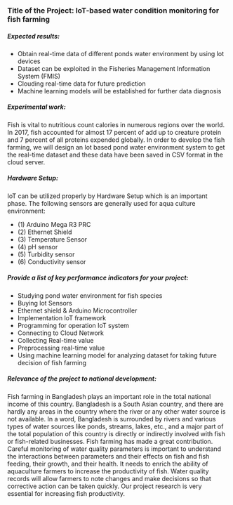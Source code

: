### Title of the Project: IoT-based water condition monitoring for fish farming
##### Expected results:
- Obtain real-time data of different ponds water environment by using lot devices
- Dataset can be exploited in the Fisheries Management Information System (FMIS)
- Clouding real-time data for future prediction
- Machine learning models will be established for further data diagnosis

##### Experimental work:

Fish is vital to nutritious count calories in numerous regions over the world. In 2017, fish accounted for almost 17 percent of add up to creature protein and 7 percent of all proteins expended globally. In order to develop the fish farming, we will design an lot based pond water environment system to get the real-time dataset and these data have been saved in CSV format in the cloud server.

##### Hardware Setup:

IoT can be utilized properly by Hardware Setup which is an important phase. The following sensors are generally used for aqua culture environment:

- (1) Arduino Mega R3 PRC
- (2) Ethernet Shield
- (3) Temperature Sensor
- (4) pH sensor
- (5) Turbidity sensor
- (6) Conductivity sensor

##### Provide a list of key performance indicators for your project:

- Studying pond water environment for fish species
- Buying lot Sensors
- Ethernet shield & Arduino Microcontroller
- Implementation loT framework
- Programming for operation IoT system
- Connecting to Cloud Network
- Collecting Real-time value
- Preprocessing real-time value
- Using machine learning model for analyzing dataset for taking future decision of fish farming


#####  Relevance of the project to national development:
Fish farming in Bangladesh plays an important role in the total national income of this country. Bangladesh is a South Asian country, and there are hardly any areas in the country where the river or any other water source is not available. In a word, Bangladesh is surrounded by rivers and various types of water sources like ponds, streams, lakes, etc., and a major part of the total population of this country is directly or indirectly involved with fish or fish-related businesses. Fish farming has made a great contribution. Careful monitoring of water quality parameters is important to understand the interactions between parameters and their effects on fish and fish feeding, their growth, and their health. It needs to enrich the ability of aquaculture farmers to increase the productivity of fish. Water quality records will allow farmers to note changes and make decisions so that corrective action can be taken quickly. Our project research is very essential for increasing fish productivity.




